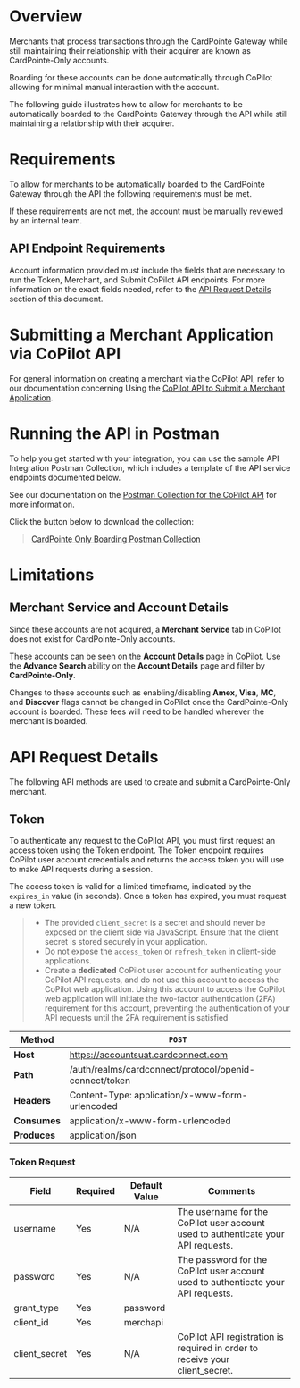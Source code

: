 # Overview

Merchants that process transactions through the CardPointe Gateway while still maintaining their relationship with their acquirer are known as CardPointe-Only accounts.

Boarding for these accounts can be done automatically through CoPilot allowing for minimal manual interaction with the account. 

The following guide illustrates how to allow for merchants to be automatically boarded to the CardPointe Gateway through the API while still maintaining a relationship with their acquirer. 

# Requirements

To allow for merchants to be automatically boarded to the CardPointe Gateway through the API the following requirements must be met.

If these requirements are not met, the account must be manually reviewed by an internal team. 

## API Endpoint Requirements

Account information provided must include the fields that are necessary to run the Token, Merchant, and Submit CoPilot API endpoints. For more information on the exact fields needed, refer to the [API Request Details](#api-request-details) section of this document. 

# Submitting a Merchant Application via CoPilot API

For general information on creating a merchant via the CoPilot API, refer to our documentation concerning Using the [CoPilot API to Submit a Merchant Application]().

# Running the API in Postman

To help you get started with your integration, you can use the sample API Integration Postman Collection, which includes a template of the API service endpoints documented below.

See our documentation on the [Postman Collection for the CoPilot API]() for more information. 

Click the button below to download the collection:

> [CardPointe Only Boarding Postman Collection](https://developer.cardpointe.com/assets/developer/assets/ACH-Payment-Services-NACHA-Operational-Guidelines-Mar-2021.pdf)

# Limitations

## Merchant Service and Account Details

Since these accounts are not acquired, a **Merchant Service** tab in CoPilot does not exist for CardPointe-Only accounts.

These accounts can be seen on the **Account Details** page in CoPilot. Use the **Advance Search** ability on the **Account Details** page and filter by **CardPointe-Only**. 

Changes to these accounts such as enabling/disabling **Amex**, **Visa**, **MC**, and **Discover** flags cannot be changed in CoPilot once the CardPointe-Only account is boarded. These fees will need to be handled wherever the merchant is boarded.

# API Request Details

The following API methods are used to create and submit a CardPointe-Only merchant.

## Token

To authenticate any request to the CoPilot API, you must first request an access token using the Token endpoint. The Token endpoint requires CoPilot user account credentials and returns the access token you will use to make API requests during a session.

The access token is valid for a limited timeframe, indicated by the <code>expires_in</code> value (in seconds). Once a token has expired, you must request a new token.

> - The provided <code>client_secret</code> is a secret and should never be exposed on the client side via JavaScript. Ensure that the client secret is stored securely in your application.
> - Do not expose the <code>access_token</code> or <code>refresh_token</code> in client-side applications.
> - Create a **dedicated** CoPilot user account for authenticating your CoPilot API requests, and do not use this account to access the CoPilot web application. Using this account to access the CoPilot web application will initiate the two-factor authentication (2FA) requirement for this account, preventing the authentication of your API requests until the 2FA requirement is satisfied

| **Method** | <code>POST</code> |
| -- | -- |
|**Host** | https://accountsuat.cardconnect.com |
| **Path** | /auth/realms/cardconnect/protocol/openid-connect/token | 
| **Headers** | Content-Type: application/x-www-form-urlencoded |
| **Consumes** | application/x-www-form-urlencoded | 
| **Produces** | application/json |

### Token Request

| Field | Required | Default Value | Comments| 
| -- | -- | -- | -- |
| username | Yes | N/A | The username for the CoPilot user account used to authenticate your API requests. |
| password | Yes | N/A | The password for the CoPilot user account used to authenticate your API requests. | 
| grant_type | Yes | password | |
| client_id | Yes | merchapi | | 
| client_secret | Yes | N/A | CoPilot API registration is required in order to receive your client_secret. |




